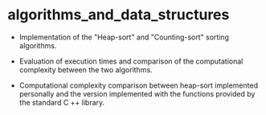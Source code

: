 #  algorithms_and_data_structures
* Implementation of the "Heap-sort" and "Counting-sort" sorting algorithms.

* Evaluation of execution times and comparison of the computational complexity between the two algorithms.

* Computational complexity comparison between heap-sort implemented personally and the version implemented with the functions provided by the standard C ++ library.
